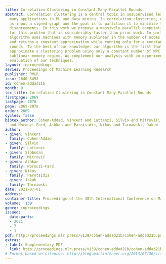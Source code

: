 ```yaml
---
title: Correlation Clustering in Constant Many Parallel Rounds
abstract: Correlation clustering is a central topic in unsupervised learning, with
  many applications in ML and data mining. In correlation clustering, one receives
  as input a signed graph and the goal is to partition it to minimize the number of
  disagreements. In this work we propose a massively parallel computation (MPC) algorithm
  for this problem that is considerably faster than prior work. In particular, our
  algorithm uses machines with memory sublinear in the number of nodes in the graph
  and returns a constant approximation while running only for a constant number of
  rounds. To the best of our knowledge, our algorithm is the first that can provably
  approximate a clustering problem using only a constant number of MPC rounds in the
  sublinear memory regime. We complement our analysis with an experimental scalability
  evaluation of our techniques.
layout: inproceedings
series: Proceedings of Machine Learning Research
publisher: PMLR
issn: 2640-3498
id: cohen-addad21b
month: 0
tex_title: Correlation Clustering in Constant Many Parallel Rounds
firstpage: 2069
lastpage: 2078
page: 2069-2078
order: 2069
cycles: false
bibtex_author: Cohen-Addad, Vincent and Lattanzi, Silvio and Mitrovi{\'c}, Slobodan
  and Norouzi-Fard, Ashkan and Parotsidis, Nikos and Tarnawski, Jakub
author:
- given: Vincent
  family: Cohen-Addad
- given: Silvio
  family: Lattanzi
- given: Slobodan
  family: Mitrović
- given: Ashkan
  family: Norouzi-Fard
- given: Nikos
  family: Parotsidis
- given: Jakub
  family: Tarnawski
date: 2021-07-01
address:
container-title: Proceedings of the 38th International Conference on Machine Learning
volume: '139'
genre: inproceedings
issued:
  date-parts:
  - 2021
  - 7
  - 1
pdf: http://proceedings.mlr.press/v139/cohen-addad21b/cohen-addad21b.pdf
extras:
- label: Supplementary PDF
  link: http://proceedings.mlr.press/v139/cohen-addad21b/cohen-addad21b-supp.pdf
# Format based on citeproc: http://blog.martinfenner.org/2013/07/30/citeproc-yaml-for-bibliographies/
---
```

